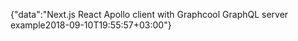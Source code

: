 {"data":"Next.js React Apollo client with Graphcool GraphQL server example2018-09-10T19:55:57+03:00"}
